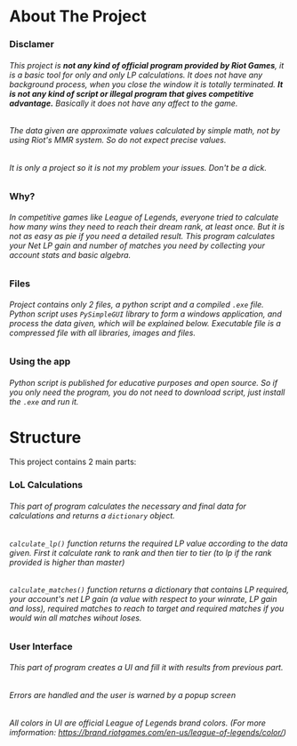 # About The Project

### Disclamer
###### This project is **not any kind of official program provided by Riot Games**, it is a basic tool for only and only LP calculations. It does not have any background process, when you close the window it is totally terminated. **It is not  any kind of script or illegal program that gives competitive advantage.** Basically it does not have any affect to the game. 
###### The data given are approximate values calculated by simple math, not by using Riot's MMR system. So do not expect precise values.
###### It is only a project so it is not my problem your issues. Don't be a dick.

### Why?
###### In competitive games like League of Legends, everyone tried to calculate how many wins they need to reach their dream rank, at least once. But it is not as easy as pie if you need a detailed result. This program calculates your Net LP gain and number of matches you need by collecting your account stats and basic algebra.

### Files
###### Project contains only 2 files, a python script and a compiled `.exe` file. Python script uses `PySimpleGUI` library to form a windows application, and process the data given, which will be explained below. Executable file is a compressed file with all libraries, images and files. 

### Using the app
###### Python script is published for educative purposes and open source. So if you only need the program, you do not need to download script, just install the `.exe` and run it.



# Structure
This project contains 2 main parts:

### LoL Calculations
###### This part of program calculates the necessary and final data for calculations and returns a `dictionary` object.
###### `calculate_lp()` function returns the required LP value according to the data given. First it calculate rank to rank and then tier to tier (to lp if the rank provided is higher than master)
###### `calculate_matches()` function returns a dictionary that contains LP required, your account's net LP gain (a value with respect to your winrate, LP gain and loss), required matches to reach to target and required matches if you would win all matches wihout loses.

### User Interface
###### This part of program creates a UI and fill it with results from previous part.
###### Errors are handled and the user is warned by a popup screen
###### All colors in UI are official League of Legends brand colors. (For more imformation: https://brand.riotgames.com/en-us/league-of-legends/color/)

